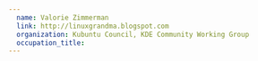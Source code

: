 ```yaml
---
  name: Valorie Zimmerman
  link: http://linuxgrandma.blogspot.com
  organization: Kubuntu Council, KDE Community Working Group
  occupation_title:
---
```

